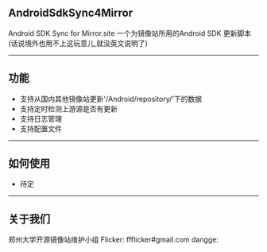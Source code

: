 ## AndroidSdkSync4Mirror
Android SDK Sync for Mirror.site
一个为镜像站所用的Android SDK 更新脚本
(话说境外也用不上这玩意儿,就没英文说明了)

-------------------------

## 功能
* 支持从国内其他镜像站更新'/Android/repository/'下的数据
* 支持定时检测上游源是否有更新
* 支持日志管理
* 支持配置文件

-------------------------

## 如何使用

* 待定

-------------------------

## 关于我们

郑州大学开源镜像站维护小组
Flicker: ffflicker#gmail.com
dangge:


